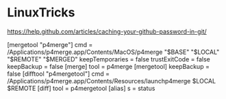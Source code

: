 # LinuxTricks

https://help.github.com/articles/caching-your-github-password-in-git/

[mergetool "p4merge"]
  cmd = /Applications/p4merge.app/Contents/MacOS/p4merge "$BASE" "$LOCAL" "$REMOTE" "$MERGED"
  keepTemporaries = false
  trustExitCode = false
  keepBackup = false
[merge]
	tool = p4merge
[mergetool]
	keepBackup = false
[difftool "p4mergetool"]
	cmd = /Applications/p4merge.app/Contents/Resources/launchp4merge $LOCAL $REMOTE
[diff]
	tool = p4mergetool
[alias]
	s = status